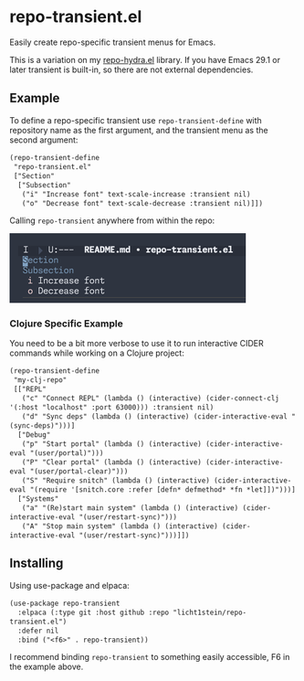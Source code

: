 # repo-transient.el
Easily create repo-specific transient menus for Emacs.

This is a variation on my [repo-hydra.el](https://github.com/licht1stein/repo-hydra.el) library. If you have Emacs 29.1 or later transient is built-in, so there are not external dependencies.

## Example
To define a repo-specific transient use `repo-transient-define` with repository name as the first argument, and the transient menu as the second argument:
```elisp
(repo-transient-define
 "repo-transient.el"
 ["Section"
  ["Subsection"
   ("i" "Increase font" text-scale-increase :transient nil)
   ("o" "Decrease font" text-scale-decrease :transient nil)]])
 ```

Calling `repo-transient` anywhere from within the repo:

![](./img/example-1.png)

### Clojure Specific Example
You need to be a bit more verbose to use it to run interactive CIDER commands while working on a Clojure project:
```elisp
(repo-transient-define
 "my-clj-repo"
 [["REPL"
   ("c" "Connect REPL" (lambda () (interactive) (cider-connect-clj '(:host "localhost" :port 63000))) :transient nil)
   ("d" "Sync deps" (lambda () (interactive) (cider-interactive-eval "(sync-deps)")))]
  ["Debug"
   ("p" "Start portal" (lambda () (interactive) (cider-interactive-eval "(user/portal)")))
   ("P" "Clear portal" (lambda () (interactive) (cider-interactive-eval "(user/portal-clear)")))
   ("S" "Require snitch" (lambda () (interactive) (cider-interactive-eval "(require '[snitch.core :refer [defn* defmethod* *fn *let]])")))]
  ["Systems"
   ("a" "(Re)start main system" (lambda () (interactive) (cider-interactive-eval "(user/restart-sync)")))
   ("A" "Stop main system" (lambda () (interactive) (cider-interactive-eval "(user/restart-sync)")))]])
 ```

## Installing
Using use-package and elpaca:
```elisp
(use-package repo-transient
  :elpaca (:type git :host github :repo "licht1stein/repo-transient.el")
  :defer nil
  :bind ("<f6>" . repo-transient))
```
I recommend binding `repo-transient` to something easily accessible, F6 in the example above.

